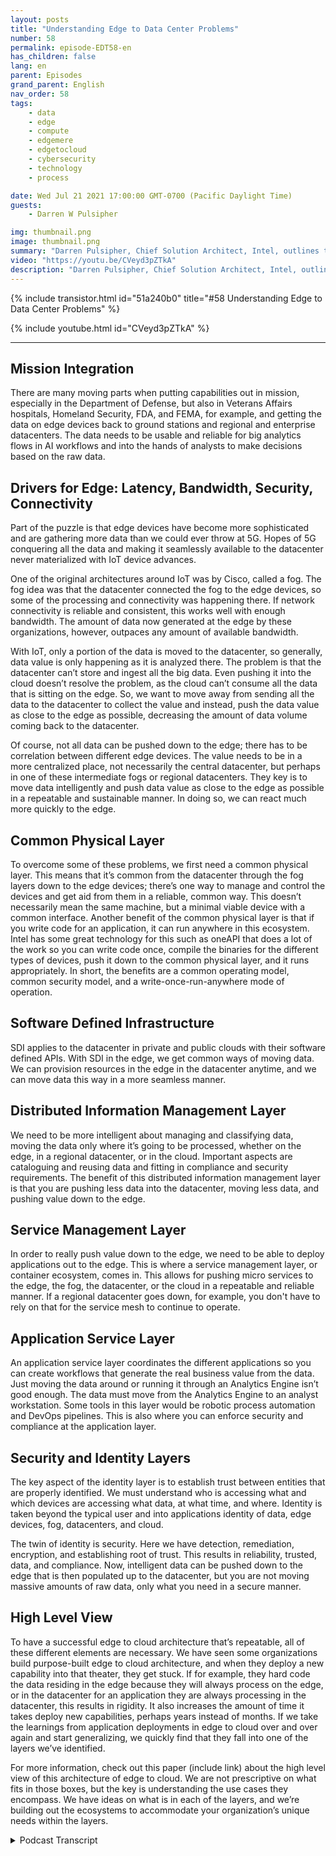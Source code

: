 ```yaml
---
layout: posts
title: "Understanding Edge to Data Center Problems"
number: 58
permalink: episode-EDT58-en
has_children: false
lang: en
parent: Episodes
grand_parent: English
nav_order: 58
tags:
    - data
    - edge
    - compute
    - edgemere
    - edgetocloud
    - cybersecurity
    - technology
    - process

date: Wed Jul 21 2021 17:00:00 GMT-0700 (Pacific Daylight Time)
guests:
    - Darren W Pulsipher

img: thumbnail.png
image: thumbnail.png
summary: "Darren Pulsipher, Chief Solution Architect, Intel, outlines the common problems throughout edge to data center architectures that he’s observed and discussed with customers in the public sector. He lays out the ideal architecture to resolve these issues"
video: "https://youtu.be/CVeyd3pZTkA"
description: "Darren Pulsipher, Chief Solution Architect, Intel, outlines the common problems throughout edge to data center architectures that he’s observed and discussed with customers in the public sector. He lays out the ideal architecture to resolve these issues"
---
```


<div>
{% include transistor.html id="51a240b0" title="#58 Understanding Edge to Data Center Problems" %}

{% include youtube.html id="CVeyd3pZTkA" %}
</div>

---

## Mission Integration

There are many moving parts when putting capabilities out in mission, especially in the Department of Defense, but also in Veterans Affairs hospitals, Homeland Security, FDA, and FEMA, for example, and getting the data on edge devices back to ground stations and regional and enterprise datacenters. The data needs to be usable and reliable for big analytics flows in AI workflows and into the hands of analysts to make decisions based on the raw data.

## Drivers for Edge: Latency, Bandwidth, Security, Connectivity

Part of the puzzle is that edge devices have become more sophisticated and are gathering more data than we could ever throw at 5G. Hopes of 5G conquering all the data and making it seamlessly available to the datacenter never materialized with IoT device advances.

One of the original architectures around IoT was by Cisco, called a fog. The fog idea was that the datacenter connected the fog to the edge devices, so some of the processing and connectivity was happening there. If network connectivity is reliable and consistent, this works well with enough bandwidth. The amount of data now generated at the edge by these organizations, however, outpaces any amount of available bandwidth.

With IoT, only a portion of the data is moved to the datacenter, so generally, data value is only happening as it is analyzed there.  The problem is that the datacenter can’t store and ingest all the big data. Even pushing it into the cloud doesn’t resolve the problem, as the cloud can’t consume all the data that is sitting on the edge. So, we want to move away from sending all the data to the datacenter to collect the value and instead, push the data value as close to the edge as possible, decreasing the amount of data volume coming back to the datacenter.

Of course, not all data can be pushed down to the edge; there has to be correlation between different edge devices. The value needs to be in a more centralized place, not necessarily the central datacenter, but perhaps in one of these intermediate fogs or regional datacenters. They key is to move data intelligently and push data value as close to the edge as possible in a repeatable and sustainable manner. In doing so, we can react much more quickly to the edge.

## Common Physical Layer

To overcome some of these problems, we first need a common physical layer. This means that it’s common from the datacenter through the fog layers down to the edge devices; there’s one way to manage and control the devices and get aid from them in a reliable, common way. This doesn’t necessarily mean the same machine, but a minimal viable device with a common interface. Another benefit of the common physical layer is that if you write code for an application, it can run anywhere in this ecosystem. Intel has some great technology for this such as oneAPI that does a lot of the work so you can write code once, compile the binaries for the different types of devices, push it down to the common physical layer, and it runs appropriately.  In short, the benefits are a common operating model, common security model, and a write-once-run-anywhere mode of operation.

## Software Defined Infrastructure

SDI applies to the datacenter in private and public clouds with their software defined APIs. With SDI in the edge, we get common ways of moving data. We can provision resources in the edge in the datacenter anytime, and we can move data this way in a more seamless manner.

## Distributed Information Management Layer

We need to be more intelligent about managing and classifying data, moving the data only where it’s going to be processed, whether on the edge, in a regional datacenter, or in the cloud. Important aspects are cataloguing and reusing data and fitting in compliance and security requirements.  The benefit of this distributed information management layer is that you are pushing less data into the datacenter, moving less data, and pushing value down to the edge.

## Service Management Layer

In order to really push value down to the edge, we need to be able to deploy applications out to the edge. This is where a service management layer, or container ecosystem, comes in. This allows for pushing micro services to the edge, the fog, the datacenter, or the cloud in a repeatable and reliable manner. If a regional datacenter goes down, for example, you don't have to rely on that for the service mesh to continue to operate.

## Application Service Layer

An application service layer coordinates the different applications so you can create workflows that generate the real business value from the data. Just moving the data around or running it through an Analytics Engine isn’t good enough. The data must move from the Analytics Engine to an analyst workstation. Some tools in this layer would be robotic process automation and DevOps pipelines. This is also where you can enforce security and compliance at the application layer.

## Security and Identity Layers

The key aspect of the identity layer is to establish trust between entities that are properly identified. We must understand who is accessing what and which devices are accessing what data, at what time, and where. Identity is taken beyond the typical user and into applications identity of data, edge devices, fog, datacenters, and cloud.

The twin of identity is security. Here we have detection, remediation, encryption, and establishing root of trust. This results in reliability, trusted, data, and compliance. Now, intelligent data can be pushed down to the edge that is then populated up to the datacenter, but you are not moving massive amounts of raw data, only what you need in a secure manner.

## High Level View

To have a successful edge to cloud architecture that’s repeatable, all of these different elements are necessary. We have seen some organizations build purpose-built edge to cloud architecture, and when they deploy a new capability into that theater, they get stuck. If for example, they hard code the data residing in the edge because they will always process on the edge, or in the datacenter for an application they are always processing in the datacenter, this results in rigidity. It also increases the amount of time it takes deploy new capabilities, perhaps years instead of months. If we take the learnings from application deployments in edge to cloud over and over again and start generalizing, we quickly find that they fall into one of the layers we’ve identified.

For more information, check out this paper (include link) about the high level view of this architecture of edge to cloud.  We are not prescriptive on what fits in those boxes, but the key is understanding the use cases they encompass. We have ideas on what is in each of the layers, and we’re building out the ecosystems to accommodate your organization’s unique needs within the layers. 



<details>
<summary> Podcast Transcript </summary>

<p></p>

</details>
